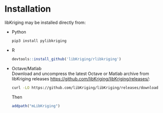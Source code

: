 Installation
============

libKriging may be installed directly from:

* Python 
  ```bash
  pip3 install pylibkriging
  ```
* R 
  ```r
  devtools::install_github('libKriging/rlibkriging')
  ```
* Octave/Matlab \
  Download and uncompress the latest Octave or Matlab archive from libKriging releases <https://github.com/libKriging/libKriging/releases/>:
  ```bash
  curl -LO https://github.com/libKriging/libKriging/releases/download/vX.Y.Z/mLibKriging_X.Y.Z_Linux-x86_64.tgz
  ```
  Then
  ```octave
  addpath("mLibKriging")
  ```

